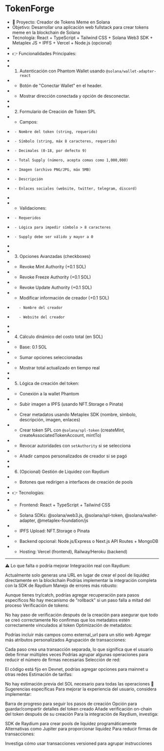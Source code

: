 # TokenForge
 * 🚀 Proyecto: Creador de Tokens Meme en Solana
 * Objetivo: Desarrollar una aplicación web fullstack para crear tokens meme en la blockchain de Solana
 * Tecnología: React + TypeScript + Tailwind CSS + Solana Web3 SDK + Metaplex JS + IPFS + Vercel + Node.js (opcional)
 *
 * 👉 Funcionalidades Principales:
 *
 * 1. Autenticación con Phantom Wallet usando `@solana/wallet-adapter-react`
 *    - Botón de "Conectar Wallet" en el header.
 *    - Mostrar dirección conectada y opción de desconectar.
 *
 * 2. Formulario de Creación de Token SPL
 *    - Campos:
 *      - Nombre del token (string, requerido)
 *      - Símbolo (string, máx 8 caracteres, requerido)
 *      - Decimales (0-18, por defecto 9)
 *      - Total Supply (número, acepta comas como 1,000,000)
 *      - Imagen (archivo PNG/JPG, máx 5MB)
 *      - Descripción
 *      - Enlaces sociales (website, twitter, telegram, discord)
 *
 *    - Validaciones:
 *      - Requeridos
 *      - Lógica para impedir símbolo > 8 caracteres
 *      - Supply debe ser válido y mayor a 0
 *
 * 3. Opciones Avanzadas (checkboxes)
 *    - Revoke Mint Authority (+0.1 SOL)
 *    - Revoke Freeze Authority (+0.1 SOL)
 *    - Revoke Update Authority (+0.1 SOL)
 *    - Modificar información de creador (+0.1 SOL)
 *        - Nombre del creador
 *        - Website del creador
 *
 * 4. Cálculo dinámico del costo total (en SOL)
 *    - Base: 0.1 SOL
 *    - Sumar opciones seleccionadas
 *    - Mostrar total actualizado en tiempo real
 *
 * 5. Lógica de creación del token:
 *    - Conexión a la wallet Phantom
 *    - Subir imagen a IPFS (usando NFT.Storage o Pinata)
 *    - Crear metadatos usando Metaplex SDK (nombre, símbolo, descripción, imagen, enlaces)
 *    - Crear token SPL con `@solana/spl-token` (createMint, createAssociatedTokenAccount, mintTo)
 *    - Revocar autoridades con `setAuthority` si se selecciona
 *    - Añadir campos personalizados de creador si se pagó
 *
 * 6. (Opcional) Gestión de Liquidez con Raydium
 *    - Botones que redirigen a interfaces de creación de pools
 *
 * 👉 Tecnologías:
 * - Frontend: React + TypeScript + Tailwind CSS
 * - Solana SDKs: @solana/web3.js, @solana/spl-token, @solana/wallet-adapter, @metaplex-foundation/js
 * - IPFS Upload: NFT.Storage o Pinata
 * - Backend opcional: Node.js/Express o Next.js API Routes + MongoDB
 * - Hosting: Vercel (frontend), Railway/Heroku (backend)

-----------------------------------------------------


⚠️ Lo que falta o podría mejorar
Integración real con Raydium:

Actualmente solo generas una URL en lugar de crear el pool de liquidez directamente en la blockchain
Podrías implementar la integración completa con la SDK de Raydium
Manejo de errores más robusto:

Aunque tienes try/catch, podrías agregar recuperación para pasos específicos
No hay mecanismo de "rollback" si un paso falla a mitad del proceso
Verificación de tokens:

No hay paso de verificación después de la creación para asegurar que todo se creó correctamente
No confirmas que los metadatos estén correctamente vinculados al token
Optimización de metadatos:

Podrías incluir más campos como external_url para un sitio web
Agregar más atributos personalizados
Agrupación de transacciones:

Cada paso crea una transacción separada, lo que significa que el usuario debe firmar múltiples veces
Podrías agrupar algunas operaciones para reducir el número de firmas necesarias
Selección de red:

El código está fijo en Devnet, podrías agregar opciones para mainnet u otras redes
Estimación de tarifas:

No hay estimación previa del SOL necesario para todas las operaciones
🔧 Sugerencias específicas
Para mejorar la experiencia del usuario, considera implementar:

Barra de progreso para seguir los pasos de creación
Opción para guardar/compartir detalles del token creado
Añade verificación on-chain del token después de su creación
Para la integración de Raydium, investiga:

SDK de Raydium para crear pools de liquidez programáticamente
Alternativas como Jupiter para proporcionar liquidez
Para reducir firmas de transacciones:

Investiga cómo usar transacciones versioned para agrupar instrucciones